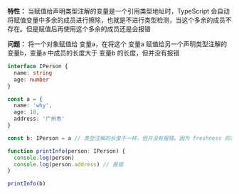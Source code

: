 **特性：** 当赋值给声明类型注解的变量是一个引用类型地址时，TypeScript 会自动将赋值变量中多余的成员进行擦除，也就是不进行类型检测，当这个多余的成员不存在。但是赋值后再使用这个多余的成员还是会报错

**问题：** 将一个对象赋值给 变量a，在将这个 变量a 赋值给另一个声明类型注解的 变量b，变量a 中成员的长度大于 变量b 的长度，但并没有报错
```ts
interface IPerson {
  name: string
  age: number
}

const a = {
  name: 'why',
  age: 18,
  address: '广州市'
}

const b: IPerson = a // 类型注解的长度不一样，但并没有报错。因为 freshness 的特性导致的

function printInfo(person: IPerson) {
  console.log(person)
  console.log(person.address) // 报错
}

printInfo(b)
```
